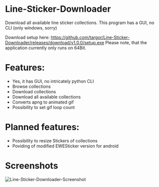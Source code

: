 # Line-Sticker-Downloader
Download all available line sticker collections. This program has a GUI, no CLI (only windows, sorry)

Download setup here: https://github.com/targor/Line-Sticker-Downloader/releases/download/v1.0.0/setup.exe
Please note, that the application currently only runs on 64Bit.

# Features:

- Yes, it has GUI, no intricately python CLI
- Browse collections
- Download collections
- Download all available collections
- Converts apng to animated gif
- Possibility to set gif loop count

# Planned features:

- Possibility to resize Stickers of collections
- Poviding of modified EWESticker version for android

# Screenshots

![Line-Sticker-Downloader-Screenshot](https://user-images.githubusercontent.com/7933943/143933925-f33a8f27-c436-415f-b16a-6dbd4d4764b0.png)
